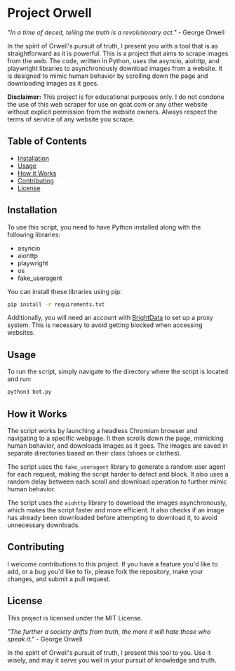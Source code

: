 # Project Orwell

_"In a time of deceit, telling the truth is a revolutionary act."_ - George Orwell

In the spirit of Orwell's pursuit of truth, I present you with a tool that is as straightforward as it is powerful. This is a project that aims to scrape images from the web. The code, written in Python, uses the asyncio, aiohttp, and playwright libraries to asynchronously download images from a website. It is designed to mimic human behavior by scrolling down the page and downloading images as it goes.

**Disclaimer:** This project is for educational purposes only. I do not condone the use of this web scraper for use on goat.com or any other website without explicit permission from the website owners. Always respect the terms of service of any website you scrape.

## Table of Contents

- [Installation](#installation)
- [Usage](#usage)
- [How it Works](#how-it-works)
- [Contributing](#contributing)
- [License](#license)

## Installation

To use this script, you need to have Python installed along with the following libraries:

- asyncio
- aiohttp
- playwright
- os
- fake_useragent

You can install these libraries using pip:

```bash
pip install -r requirements.txt
```

Additionally, you will need an account with [BrightData](https://help.brightdata.com/hc/en-us/articles/13362921219729-Getting-started-with-Scraping-Browser) to set up a proxy system. This is necessary to avoid getting blocked when accessing websites.


## Usage

To run the script, simply navigate to the directory where the script is located and run:

```bash
python3 bot.py
```



## How it Works

The script works by launching a headless Chromium browser and navigating to a specific webpage. It then scrolls down the page, mimicking human behavior, and downloads images as it goes. The images are saved in separate directories based on their class (shoes or clothes).

The script uses the `fake_useragent` library to generate a random user agent for each request, making the script harder to detect and block. It also uses a random delay between each scroll and download operation to further mimic human behavior.

The script uses the `aiohttp` library to download the images asynchronously, which makes the script faster and more efficient. It also checks if an image has already been downloaded before attempting to download it, to avoid unnecessary downloads.

## Contributing

I welcome contributions to this project. If you have a feature you'd like to add, or a bug you'd like to fix, please fork the repository, make your changes, and submit a pull request.

## License

This project is licensed under the MIT License. 

_"The further a society drifts from truth, the more it will hate those who speak it."_ - George Orwell

In the spirit of Orwell's pursuit of truth, I present this tool to you. Use it wisely, and may it serve you well in your pursuit of knowledge and truth.
